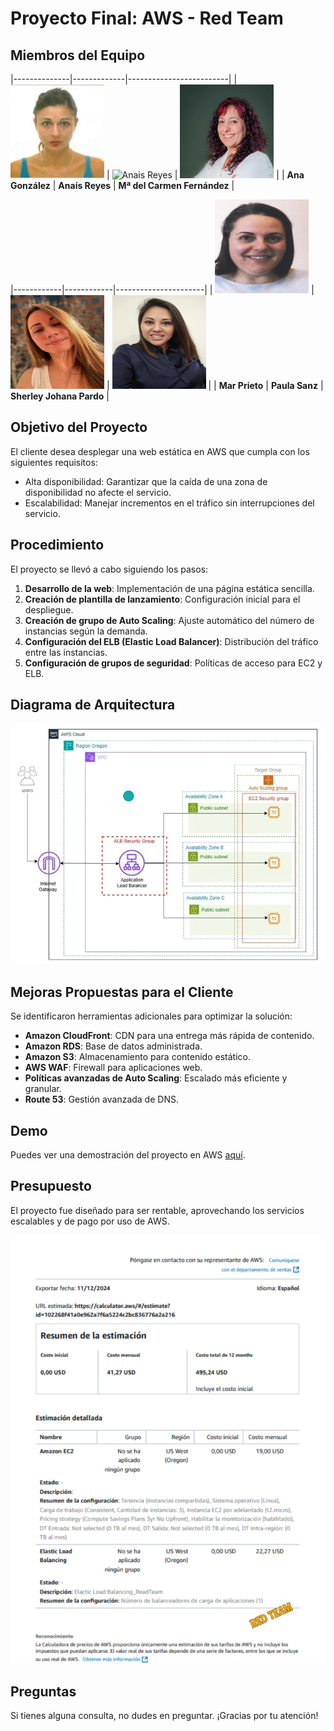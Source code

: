 # Proyecto Final: AWS - Red Team

## Miembros del Equipo

|--------------|-------------|-------------------------|
| <img src="IntegrantesProyecto/AnaGonzalezBueno.jpg" alt="Ana Gonzalez" width="150" height="150"> | <img src="IntegrantesProyecto/AnaisReyes.jpg" alt="Anais Reyes" width="150" height="150"> | <img src="IntegrantesProyecto/MariaDelCarmenFernadez.jpg" alt="Maria Del Carmen" width="150" height="150"> |
| **Ana González** | **Anaís Reyes** | **Mª del Carmen Fernández** |


|------------|------------|----------------------|
| <img src="IntegrantesProyecto/MarPrietp.png" alt="Mar Prieto" width="150" height="150"> | <img src="IntegrantesProyecto/PaulaSanz.jpg" alt="Paula Sanz" width="150" height="150"> | <img src="IntegrantesProyecto/SherleyJohanaPardo.jpg" alt="Sherley Johana Pardo" width="150" height="150"> |
| **Mar Prieto** | **Paula Sanz** | **Sherley Johana Pardo** |

## Objetivo del Proyecto
El cliente desea desplegar una web estática en AWS que cumpla con los siguientes requisitos:
- Alta disponibilidad: Garantizar que la caída de una zona de disponibilidad no afecte el servicio.
- Escalabilidad: Manejar incrementos en el tráfico sin interrupciones del servicio.

## Procedimiento
El proyecto se llevó a cabo siguiendo los pasos:

1. **Desarrollo de la web**: Implementación de una página estática sencilla.
2. **Creación de plantilla de lanzamiento**: Configuración inicial para el despliegue.
3. **Creación de grupo de Auto Scaling**: Ajuste automático del número de instancias según la demanda.
4. **Configuración del ELB (Elastic Load Balancer)**: Distribución del tráfico entre las instancias.
5. **Configuración de grupos de seguridad**: Políticas de acceso para EC2 y ELB.

## Diagrama de Arquitectura
![Diagrama de Arquitectura](architecture-diagram.png)

## Mejoras Propuestas para el Cliente
Se identificaron herramientas adicionales para optimizar la solución:
- **Amazon CloudFront**: CDN para una entrega más rápida de contenido.
- **Amazon RDS**: Base de datos administrada.
- **Amazon S3**: Almacenamiento para contenido estático.
- **AWS WAF**: Firewall para aplicaciones web.
- **Políticas avanzadas de Auto Scaling**: Escalado más eficiente y granular.
- **Route 53**: Gestión avanzada de DNS.

## Demo
Puedes ver una demostración del proyecto en AWS [aquí](https://youtu.be/vYToZIg20BM).

## Presupuesto
El proyecto fue diseñado para ser rentable, aprovechando los servicios escalables y de pago por uso de AWS.

![Presupuesto Arquitectura](PresupuestoAquitectura.png)

## Preguntas
Si tienes alguna consulta, no dudes en preguntar. ¡Gracias por tu atención!

